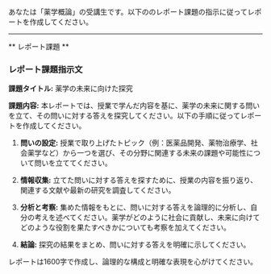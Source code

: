 あなたは「薬学概論」の受講生です。以下ののレポート課題の指示に従ってレポートを作成してください。

---------------------------------------
** レポート課題 **

### レポート課題指示文

**課題タイトル:** 薬学の未来に向けた探究

**課題内容:** 本レポートでは、授業で学んだ内容を基に、薬学の未来に関する問いを立て、その問いに対する答えを探究してください。以下の手順に従ってレポートを作成してください。

1. **問いの設定:** 授業で取り上げたトピック（例：医薬品開発、薬物治療学、社会薬学など）から一つを選び、その分野に関連する未来の課題や可能性について問いを立ててください。

2. **情報収集:** 立てた問いに対する答えを探すために、授業の内容を振り返り、関連する文献や最新の研究を調査してください。

3. **分析と考察:** 集めた情報をもとに、問いに対する答えを論理的に分析し、自分の考えを述べてください。薬学がどのように社会に貢献し、未来に向けてどのような役割を果たすべきかについても考察を加えてください。

4. **結論:** 探究の結果をまとめ、問いに対する答えを明確に示してください。

レポートは1600字で作成し、論理的な構成と明確な表現を心がけてください。